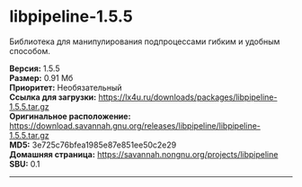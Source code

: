 # libpipeline-1.5.5
Библиотека для манипулирования подпроцессами гибким и удобным способом.

**Версия:** 1.5.5<br />
**Размер:** 0.91 Мб<br />
**Приоритет:** Необязательный<br />
**Ссылка для загрузки:** https://lx4u.ru/downloads/packages/libpipeline-1.5.5.tar.gz<br />
**Оригинальное расположение:** https://download.savannah.gnu.org/releases/libpipeline/libpipeline-1.5.5.tar.gz<br/>
**MD5:** 3e725c76bfea1985e87e851ee50c2e29<br />
**Домашняя страница:** https://savannah.nongnu.org/projects/libpipeline
<br />**SBU:** 0.1

***
